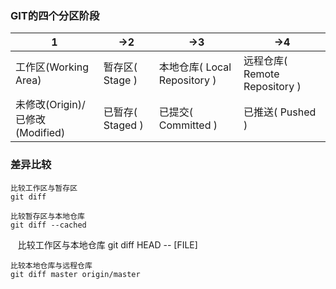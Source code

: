 
### GIT的四个分区阶段

1                                  |->2                      |->3                                |->4
-----------------------------------|-------------------------|-----------------------------------|------|
工作区(Working Area)               |暂存区( Stage )           |本地仓库( Local Repository )       |远程仓库( Remote Repository )
未修改(Origin)/已修改(Modified)     |已暂存( Staged )         |已提交( Committed )                |已推送( Pushed )


### 差异比较

    比较工作区与暂存区
    git diff

    比较暂存区与本地仓库
    git diff --cached
    
    比较工作区与本地仓库
    git diff HEAD -- [FILE]

    比较本地仓库与远程仓库
    git diff master origin/master
